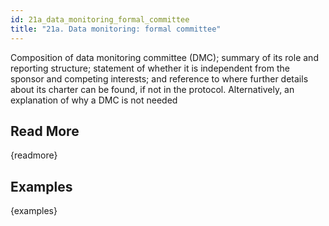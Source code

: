 ```yaml
---
id: 21a_data_monitoring_formal_committee
title: "21a. Data monitoring: formal committee"
---
```

Composition of data monitoring committee (DMC); summary of its role and reporting structure; statement of whether it is independent from the sponsor and competing interests; and reference to where further details about its charter can be found, if not in the protocol. Alternatively, an explanation of why a DMC is not needed

## Read More

{readmore}

## Examples

{examples}